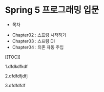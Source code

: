 # Spring 5 프로그래밍 입문

+ 목차
- Chapter02 : 스프링 시작하기
- Chapter03 : 스프링 DI
- Chapter04 : 의존 자동 주입



[[TOC]]

1.dfdkdfkdf


2.dfdfdfjdfj

3.dfdfdfdf
